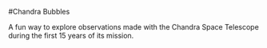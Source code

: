 #Chandra Bubbles

A fun way to explore observations made with the Chandra Space Telescope during the first 15 years of its mission.
